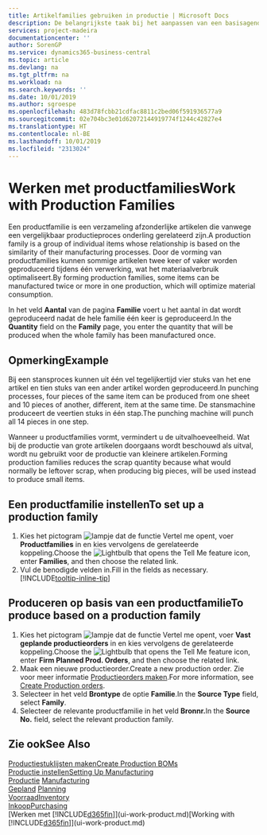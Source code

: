 ```yaml
---
title: Artikelfamilies gebruiken in productie | Microsoft Docs
description: De belangrijkste taak bij het aanpassen van een basisagenda voor uw bedrijf of voor een van uw zakelijke partners is het invoeren van wijzigingen in de statuswaarden Werkdag en Vrije dag.
services: project-madeira
documentationcenter: ''
author: SorenGP
ms.service: dynamics365-business-central
ms.topic: article
ms.devlang: na
ms.tgt_pltfrm: na
ms.workload: na
ms.search.keywords: ''
ms.date: 10/01/2019
ms.author: sgroespe
ms.openlocfilehash: 483d78fcbb21cdfac8811c2bed06f591936577a9
ms.sourcegitcommit: 02e704bc3e01d62072144919774f1244c42827e4
ms.translationtype: HT
ms.contentlocale: nl-BE
ms.lasthandoff: 10/01/2019
ms.locfileid: "2313024"
---
```

# <a name="work-with-production-families"></a><span data-ttu-id="c9310-103">Werken met productfamilies</span><span class="sxs-lookup"><span data-stu-id="c9310-103">Work with Production Families</span></span>
<span data-ttu-id="c9310-104">Een productfamilie is een verzameling afzonderlijke artikelen die vanwege een vergelijkbaar productieproces onderling gerelateerd zijn.</span><span class="sxs-lookup"><span data-stu-id="c9310-104">A production family is a group of individual items whose relationship is based on the similarity of their manufacturing processes.</span></span> <span data-ttu-id="c9310-105">Door de vorming van productfamilies kunnen sommige artikelen twee keer of vaker worden geproduceerd tijdens één verwerking, wat het materiaalverbruik optimaliseert.</span><span class="sxs-lookup"><span data-stu-id="c9310-105">By forming production families, some items can be manufactured twice or more in one production, which will optimize material consumption.</span></span>

<span data-ttu-id="c9310-106">In het veld **Aantal** van de pagina **Familie** voert u het aantal in dat wordt geproduceerd nadat de hele familie één keer is geproduceerd.</span><span class="sxs-lookup"><span data-stu-id="c9310-106">In the **Quantity** field on the **Family** page, you enter the quantity that will be produced when the whole family has been manufactured once.</span></span>

## <a name="example"></a><span data-ttu-id="c9310-107">Opmerking</span><span class="sxs-lookup"><span data-stu-id="c9310-107">Example</span></span>
<span data-ttu-id="c9310-108">Bij een stansproces kunnen uit één vel tegelijkertijd vier stuks van het ene artikel en tien stuks van een ander artikel worden geproduceerd.</span><span class="sxs-lookup"><span data-stu-id="c9310-108">In punching processes, four pieces of the same item can be produced from one sheet and 10 pieces of another, different, item at the same time.</span></span> <span data-ttu-id="c9310-109">De stansmachine produceert de veertien stuks in één stap.</span><span class="sxs-lookup"><span data-stu-id="c9310-109">The punching machine will punch all 14 pieces in one step.</span></span>

<span data-ttu-id="c9310-110">Wanneer u productfamilies vormt, vermindert u de uitvalhoeveelheid. Wat bij de productie van grote artikelen doorgaans wordt beschouwd als uitval, wordt nu gebruikt voor de productie van kleinere artikelen.</span><span class="sxs-lookup"><span data-stu-id="c9310-110">Forming production families reduces the scrap quantity because what would normally be leftover scrap, when producing big pieces, will be used instead to produce small items.</span></span>

## <a name="to-set-up-a-production-family"></a><span data-ttu-id="c9310-111">Een productfamilie instellen</span><span class="sxs-lookup"><span data-stu-id="c9310-111">To set up a production family</span></span>
1. <span data-ttu-id="c9310-112">Kies het pictogram ![lampje dat de functie Vertel me opent](media/ui-search/search_small.png "Vertel me wat u wilt doen"), voer **Productfamilies** in en kies vervolgens de gerelateerde koppeling.</span><span class="sxs-lookup"><span data-stu-id="c9310-112">Choose the ![Lightbulb that opens the Tell Me feature](media/ui-search/search_small.png "Tell me what you want to do") icon, enter **Families**, and then choose the related link.</span></span>
2. <span data-ttu-id="c9310-113">Vul de benodigde velden in.</span><span class="sxs-lookup"><span data-stu-id="c9310-113">Fill in the fields as necessary.</span></span> [!INCLUDE[tooltip-inline-tip](includes/tooltip-inline-tip_md.md)]

## <a name="to-produce-based-on-a-production-family"></a><span data-ttu-id="c9310-114">Produceren op basis van een productfamilie</span><span class="sxs-lookup"><span data-stu-id="c9310-114">To produce based on a production family</span></span>
1. <span data-ttu-id="c9310-115">Kies het pictogram ![lampje dat de functie Vertel me opent](media/ui-search/search_small.png "Vertel me wat u wilt doen"), voer **Vast geplande productieorders** in en kies vervolgens de gerelateerde koppeling.</span><span class="sxs-lookup"><span data-stu-id="c9310-115">Choose the ![Lightbulb that opens the Tell Me feature](media/ui-search/search_small.png "Tell me what you want to do") icon, enter **Firm Planned Prod. Orders**, and then choose the related link.</span></span>
2. <span data-ttu-id="c9310-116">Maak een nieuwe productieorder.</span><span class="sxs-lookup"><span data-stu-id="c9310-116">Create a new production order.</span></span> <span data-ttu-id="c9310-117">Zie voor meer informatie [Productieorders maken](production-how-to-create-production-orders.md).</span><span class="sxs-lookup"><span data-stu-id="c9310-117">For more information, see [Create Production orders](production-how-to-create-production-orders.md).</span></span>
3. <span data-ttu-id="c9310-118">Selecteer in het veld **Brontype** de optie **Familie**.</span><span class="sxs-lookup"><span data-stu-id="c9310-118">In the **Source Type** field, select **Family**.</span></span>  
4. <span data-ttu-id="c9310-119">Selecteer de relevante productfamilie in het veld **Bronnr.**</span><span class="sxs-lookup"><span data-stu-id="c9310-119">In the **Source No.** field, select the relevant production family.</span></span>

## <a name="see-also"></a><span data-ttu-id="c9310-120">Zie ook</span><span class="sxs-lookup"><span data-stu-id="c9310-120">See Also</span></span>
[<span data-ttu-id="c9310-121">Productiestuklijsten maken</span><span class="sxs-lookup"><span data-stu-id="c9310-121">Create Production BOMs</span></span>](production-how-to-create-production-boms.md)  
[<span data-ttu-id="c9310-122">Productie instellen</span><span class="sxs-lookup"><span data-stu-id="c9310-122">Setting Up Manufacturing</span></span>](production-configure-production-processes.md)  
<span data-ttu-id="c9310-123">[Productie](production-manage-manufacturing.md)  </span><span class="sxs-lookup"><span data-stu-id="c9310-123">[Manufacturing](production-manage-manufacturing.md)  </span></span>  
<span data-ttu-id="c9310-124">[Gepland](production-planning.md) </span><span class="sxs-lookup"><span data-stu-id="c9310-124">[Planning](production-planning.md) </span></span>  
[<span data-ttu-id="c9310-125">Voorraad</span><span class="sxs-lookup"><span data-stu-id="c9310-125">Inventory</span></span>](inventory-manage-inventory.md)  
[<span data-ttu-id="c9310-126">Inkoop</span><span class="sxs-lookup"><span data-stu-id="c9310-126">Purchasing</span></span>](purchasing-manage-purchasing.md)  
<span data-ttu-id="c9310-127">[Werken met [!INCLUDE[d365fin](includes/d365fin_md.md)]](ui-work-product.md)</span><span class="sxs-lookup"><span data-stu-id="c9310-127">[Working with [!INCLUDE[d365fin](includes/d365fin_md.md)]](ui-work-product.md)</span></span>

